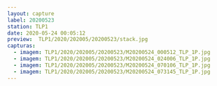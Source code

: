 ```yaml
---
layout: capture
label: 20200523
station: TLP1
date: 2020-05-24 00:05:12
preview:  TLP1/2020/202005/20200523/stack.jpg
capturas:
  - imagem: TLP1/2020/202005/20200523/M20200524_000512_TLP_1P.jpg
  - imagem: TLP1/2020/202005/20200523/M20200524_024006_TLP_1P.jpg
  - imagem: TLP1/2020/202005/20200523/M20200524_070106_TLP_1P.jpg
  - imagem: TLP1/2020/202005/20200523/M20200524_073145_TLP_1P.jpg
---
```

